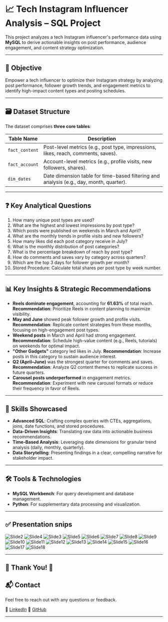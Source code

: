 # 📈 Tech Instagram Influencer Analysis – SQL Project

This project analyzes a tech Instagram influencer's performance data using **MySQL** to derive actionable insights on post performance, audience engagement, and content strategy optimization.

---

## 🎯 Objective

Empower a tech influencer to optimize their Instagram strategy by analyzing post performance, follower growth trends, and engagement metrics to identify high-impact content types and posting schedules.

---

## 🗃️ Dataset Structure

The dataset comprises **three core tables**:

| Table Name     | Description |
|----------------|-------------|
| `fact_content` | Post-level metrics (e.g., post type, impressions, likes, reach, comments, saves). |
| `fact_account` | Account-level metrics (e.g., profile visits, new followers, shares). |
| `dim_dates`    | Date dimension table for time-based filtering and analysis (e.g., day, month, quarter). |

---

## ❓ Key Analytical Questions

1. How many unique post types are used?
2. What are the highest and lowest impressions by post type?
3. Which posts were published on weekends in March and April?
4. What are the monthly trends in profile visits and new followers?
5. How many likes did each post category receive in July?
6. What is the monthly distribution of post categories?
7. What is the percentage breakdown of reach by post type?
8. How do comments and saves vary by category across quarters?
9. Which are the top 3 days for follower growth per month?
10. Stored Procedure: Calculate total shares per post type by week number.

---

## 📊 Key Insights & Strategic Recommendations

- **Reels dominate engagement**, accounting for **61.63%** of total reach. **Recommendation**: Prioritize Reels in content planning to maximize visibility.
- **May and June** showed peak follower growth and profile visits. **Recommendation**: Replicate content strategies from these months, focusing on high-engagement post types.
- **Weekend posts** in March and April had strong engagement. **Recommendation**: Schedule high-value content (e.g., Reels, tutorials) on weekends for optimal impact.
- **"Other Gadgets"** category led likes in July. **Recommendation**: Increase posts in this category to sustain audience interest.
- **Q2 (April–June)** was the strongest quarter for comments and saves. **Recommendation**: Analyze Q2 content themes to replicate success in future quarters.
- **Carousel posts underperformed** in engagement metrics. **Recommendation**: Experiment with new carousel formats or reduce their frequency in favor of Reels.

---

## 🧠 Skills Showcased

- **Advanced SQL**: Crafting complex queries with CTEs, aggregations, joins, date functions, and stored procedures.
- **Data-Driven Insights**: Translating raw data into actionable business recommendations.
- **Time-Based Analysis**: Leveraging date dimensions for granular trend analysis (daily, monthly, quarterly).
- **Data Storytelling**: Presenting findings in a clear, compelling narrative for stakeholder impact.

---

## 🛠️ Tools & Technologies

- **MySQL Workbench**: For query development and database management.
- **Python**: For supplementary data processing and visualization.

---

## ✅ Presentation snips 
![Slide2](https://github.com/user-attachments/assets/c4f601d8-0ab5-4e76-be94-866200c92df8)
![Slide4](https://github.com/user-attachments/assets/ccff822f-5368-42dc-819a-6cad290e77d3)
![Slide3](https://github.com/user-attachments/assets/aec23da4-8bde-46d1-9887-0cd58d77d63b)
![Slide5](https://github.com/user-attachments/assets/7431d1f1-5cb1-41c8-9fd4-ffdcb0584cd5)
![Slide6](https://github.com/user-attachments/assets/13cf618a-60cb-4cbb-b0ad-60e44b4e8948)
![Slide7](https://github.com/user-attachments/assets/c125e1b7-f91b-484c-9075-9df0a71ac277)
![Slide8](https://github.com/user-attachments/assets/732c0dde-8983-4042-b031-1358049d4025)
![Slide9](https://github.com/user-attachments/assets/57d26fa0-cbc0-428a-94ad-9d365921ad57)
![Slide10](https://github.com/user-attachments/assets/24c23579-3c0a-46c1-8d4f-b10649394157)
![Slide11](https://github.com/user-attachments/assets/a7d124aa-2e0a-439a-870d-00981a82cadb)
![Slide12](https://github.com/user-attachments/assets/d1294023-e1bf-4f19-be65-b913f3f1ee44)
![Slide13](https://github.com/user-attachments/assets/5b92e4f8-ddc5-4c63-803e-323f3831c54b)
![Slide14](https://github.com/user-attachments/assets/944eb9ca-b008-40c2-9071-fbbbeb5ad918)
![Slide15](https://github.com/user-attachments/assets/4a258662-41b9-4539-b46d-759814af16ce)
![Slide16](https://github.com/user-attachments/assets/cfdfcde7-f15c-43ff-9621-1acb12b95b2c)
![Slide17](https://github.com/user-attachments/assets/b21d1a03-bb15-4d47-a0ba-1c1d342addd4)
![Slide18](https://github.com/user-attachments/assets/2b2b3905-919f-4901-90d9-1ed61c5293dd)


---
## 🙏 Thank You! 🙏

## 📬 Contact

Feel free to reach out with any questions or feedback.

🔗 [LinkedIn](https://www.linkedin.com/in/prasad7k)  📂 [GitHub](https://github.com/aiprasadk/Instagram-Tech-Influencer-Analysis)  

---
